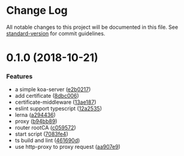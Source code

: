 # Change Log

All notable changes to this project will be documented in this file. See [standard-version](https://github.com/conventional-changelog/standard-version) for commit guidelines.

<a name="0.1.0"></a>
# 0.1.0 (2018-10-21)


### Features

* a simple koa-server ([e2b0217](https://github.com/cytle/koagent/commit/e2b0217))
* add certificate ([8dbc006](https://github.com/cytle/koagent/commit/8dbc006))
* certificate-middleware ([13ae187](https://github.com/cytle/koagent/commit/13ae187))
* eslint support typescript ([12a2535](https://github.com/cytle/koagent/commit/12a2535))
* lerna ([a294436](https://github.com/cytle/koagent/commit/a294436))
* proxy ([b94bb89](https://github.com/cytle/koagent/commit/b94bb89))
* router rootCA ([c059572](https://github.com/cytle/koagent/commit/c059572))
* start script ([7083fe4](https://github.com/cytle/koagent/commit/7083fe4))
* ts build and lint ([461690d](https://github.com/cytle/koagent/commit/461690d))
* use http-proxy to proxy request ([aa907e9](https://github.com/cytle/koagent/commit/aa907e9))
